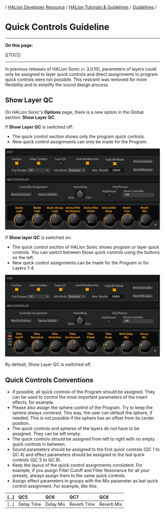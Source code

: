 / [HALion Developer Resource](../../HALion-Developer-Resource.md) / [HALion Tutorials & Guidelines](./HALion-Tutorials-Guidelines.md) / [Guidelines](./Guidelines.md) /

# Quick Controls Guideline

---

**On this page:**

[[_TOC_]]

---

In previous releases of HALion Sonic (< 3.0.10), parameters of layers could only be assigned to layer quick controls and direct assignments to program quick controls were not possible. This restraint was removed for more flexibility and to simplify the sound design process.

## Show Layer QC

On HALion Sonic's **Options** page, there is a new option in the Global section: **Show Layer QC**.

If **Show Layer QC** is switched off:

* The quick control section shows only the program quick controls.
* New quick control assignments can only be made for the Program.

![Show Layer QC Off](../images/Show-Layer-QC-Off.png)

If **Show layer QC** is switched on:

* The quick control section of HALion Sonic shows program or layer quick controls. You can switch between those quick controls using the buttons on the left.
* New quick control assignments can be made for the Program or for Layers 1-4.

![Show Layer QC On](../images/Show-Layer-QC-On.png)

By default, Show Layer QC is switched off.

## Quick Controls Conventions

* If possible, all quick controls of the Program should be assigned. They can be used to control the most important parameters of the insert effects, for example.
* Please also assign the sphere control of the Program. Try to keep the sphere always centered. This way, the user can default the sphere, if needed. This is not possible if the sphere has an offset from its center position.
* The quick controls and spheres of the layers do not have to be assigned. They can be left empty.
* The quick controls should be assigned from left to right with no empty quick controls in between.
* Sound parameters should be assigned to the first quick controls (QC 1 to QC 4) and effect parameters should be assigned to the last quick controls (QC 5 to QC 8).
* Keep the layout of the quick control assignments consistent. For example, if you assign Filter Cutoff and Fitler Resonance for all your presets, always assign them to the same quick controls.
* Assign effect parameters in groups with the Mix parameter as last quick control assignment. For example, like this:

|[...]|QC5|QC6|QC7|QC8|
|:-|:-|:-|:-|:-|
|[...]|Delay Time|Delay Mix|Reverb Time|Reverb Mix|